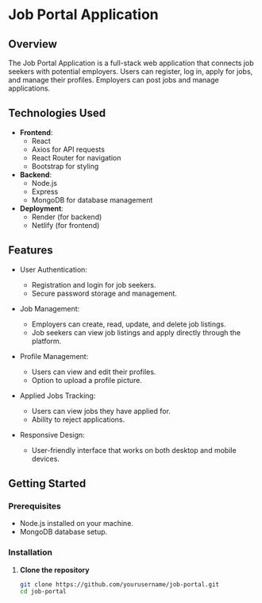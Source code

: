 # Job Portal Application

## Overview
The Job Portal Application is a full-stack web application that connects job seekers with potential employers. Users can register, log in, apply for jobs, and manage their profiles. Employers can post jobs and manage applications.

## Technologies Used
- **Frontend**: 
  - React
  - Axios for API requests
  - React Router for navigation
  - Bootstrap for styling
- **Backend**: 
  - Node.js
  - Express
  - MongoDB for database management
- **Deployment**: 
  - Render (for backend)
  - Netlify (for frontend)

## Features
- User Authentication:
  - Registration and login for job seekers.
  - Secure password storage and management.
  
- Job Management:
  - Employers can create, read, update, and delete job listings.
  - Job seekers can view job listings and apply directly through the platform.

- Profile Management:
  - Users can view and edit their profiles.
  - Option to upload a profile picture.

- Applied Jobs Tracking:
  - Users can view jobs they have applied for.
  - Ability to reject applications.

- Responsive Design:
  - User-friendly interface that works on both desktop and mobile devices.

## Getting Started

### Prerequisites
- Node.js installed on your machine.
- MongoDB database setup.

### Installation

1. **Clone the repository**
   ```bash
   git clone https://github.com/yourusername/job-portal.git
   cd job-portal
